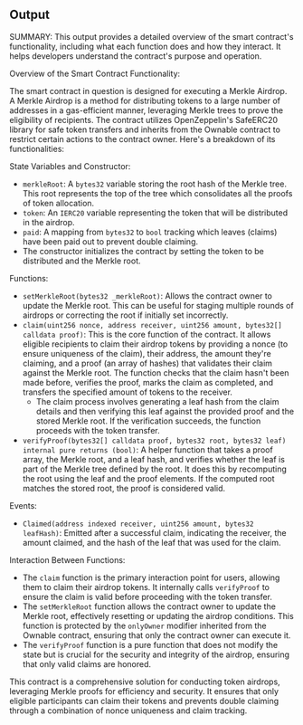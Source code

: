 ## Output

SUMMARY:
This output provides a detailed overview of the smart contract's functionality, including what each function does and how they interact. It helps developers understand the contract's purpose and operation.

 Overview of the Smart Contract Functionality:

The smart contract in question is designed for executing a Merkle Airdrop. A Merkle Airdrop is a method for distributing tokens to a large number of addresses in a gas-efficient manner, leveraging Merkle trees to prove the eligibility of recipients. The contract utilizes OpenZeppelin's SafeERC20 library for safe token transfers and inherits from the Ownable contract to restrict certain actions to the contract owner. Here's a breakdown of its functionalities:

 State Variables and Constructor:
- `merkleRoot`: A `bytes32` variable storing the root hash of the Merkle tree. This root represents the top of the tree which consolidates all the proofs of token allocation.
- `token`: An `IERC20` variable representing the token that will be distributed in the airdrop.
- `paid`: A mapping from `bytes32` to `bool` tracking which leaves (claims) have been paid out to prevent double claiming.
- The constructor initializes the contract by setting the token to be distributed and the Merkle root.

 Functions:
- `setMerkleRoot(bytes32 _merkleRoot)`: Allows the contract owner to update the Merkle root. This can be useful for staging multiple rounds of airdrops or correcting the root if initially set incorrectly.
- `claim(uint256 nonce, address receiver, uint256 amount, bytes32[] calldata proof)`: This is the core function of the contract. It allows eligible recipients to claim their airdrop tokens by providing a nonce (to ensure uniqueness of the claim), their address, the amount they're claiming, and a proof (an array of hashes) that validates their claim against the Merkle root. The function checks that the claim hasn't been made before, verifies the proof, marks the claim as completed, and transfers the specified amount of tokens to the receiver.
    - The claim process involves generating a leaf hash from the claim details and then verifying this leaf against the provided proof and the stored Merkle root. If the verification succeeds, the function proceeds with the token transfer.
- `verifyProof(bytes32[] calldata proof, bytes32 root, bytes32 leaf) internal pure returns (bool)`: A helper function that takes a proof array, the Merkle root, and a leaf hash, and verifies whether the leaf is part of the Merkle tree defined by the root. It does this by recomputing the root using the leaf and the proof elements. If the computed root matches the stored root, the proof is considered valid.

 Events:
- `Claimed(address indexed receiver, uint256 amount, bytes32 leafHash)`: Emitted after a successful claim, indicating the receiver, the amount claimed, and the hash of the leaf that was used for the claim.

 Interaction Between Functions:
- The `claim` function is the primary interaction point for users, allowing them to claim their airdrop tokens. It internally calls `verifyProof` to ensure the claim is valid before proceeding with the token transfer.
- The `setMerkleRoot` function allows the contract owner to update the Merkle root, effectively resetting or updating the airdrop conditions. This function is protected by the `onlyOwner` modifier inherited from the Ownable contract, ensuring that only the contract owner can execute it.
- The `verifyProof` function is a pure function that does not modify the state but is crucial for the security and integrity of the airdrop, ensuring that only valid claims are honored.

This contract is a comprehensive solution for conducting token airdrops, leveraging Merkle proofs for efficiency and security. It ensures that only eligible participants can claim their tokens and prevents double claiming through a combination of nonce uniqueness and claim tracking.

